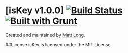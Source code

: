 [isKey v1.0.0] [![Build Status](https://travis-ci.org/longmatthewh/jquery-isKey.svg?branch=master)](https://travis-ci.org/longmatthewh/jquery-isKey) [![Built with Grunt](https://cdn.gruntjs.com/builtwith.png)](http://gruntjs.com/)
===============

Created and maintained by [Matt Long](https://github.com/longmatthewh).

##License
isKey is licensed under the MIT License.
